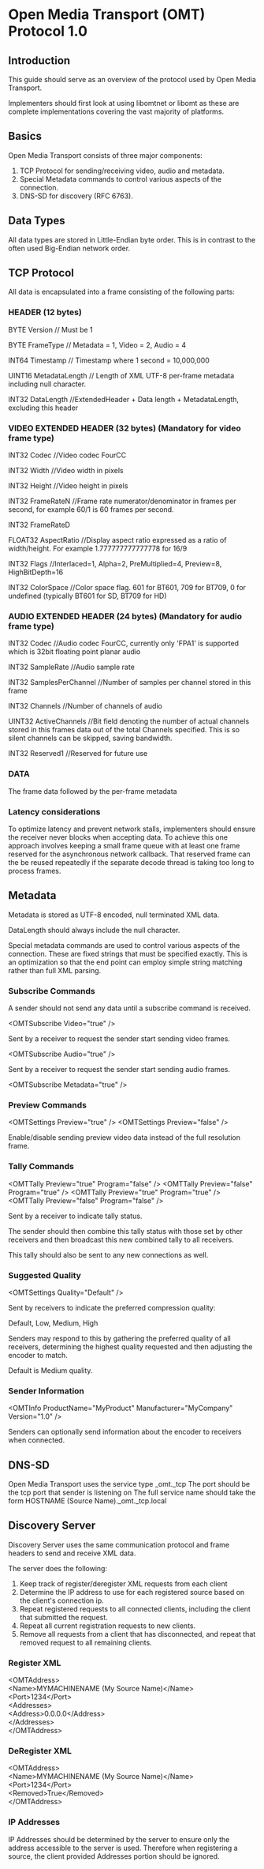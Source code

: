 ﻿# Open Media Transport (OMT) Protocol 1.0

## Introduction

This guide should serve as an overview of the protocol used by Open Media Transport.

Implementers should first look at using libomtnet or libomt as these are complete implementations covering the vast majority of platforms.

## Basics

Open Media Transport consists of three major components:

1. TCP Protocol for sending/receiving video, audio and metadata.
2. Special Metadata commands to control various aspects of the connection.
3. DNS-SD for discovery (RFC 6763).

## Data Types

All data types are stored in Little-Endian byte order.
This is in contrast to the often used Big-Endian network order.

## TCP Protocol

All data is encapsulated into a frame consisting of the following parts:

### HEADER (12 bytes)

BYTE Version // Must be 1

BYTE FrameType // Metadata = 1, Video = 2, Audio = 4

INT64 Timestamp // Timestamp where 1 second = 10,000,000

UINT16 MetadataLength // Length of XML UTF-8 per-frame metadata including null character.

INT32 DataLength //ExtendedHeader + Data length + MetadataLength, excluding this header

### VIDEO EXTENDED HEADER (32 bytes) (Mandatory for video frame type)

INT32 Codec //Video codec FourCC

INT32 Width //Video width in pixels

INT32 Height //Video height in pixels

INT32 FrameRateN //Frame rate numerator/denominator in frames per second, for example 60/1 is 60 frames per second.

INT32 FrameRateD 

FLOAT32 AspectRatio //Display aspect ratio expressed as a ratio of width/height. For example 1.777777777777778 for 16/9

INT32 Flags //Interlaced=1, Alpha=2, PreMultiplied=4, Preview=8, HighBitDepth=16

INT32 ColorSpace //Color space flag. 601 for BT601, 709 for BT709, 0 for undefined (typically BT601 for SD, BT709 for HD)

### AUDIO EXTENDED HEADER (24 bytes) (Mandatory for audio frame type)

INT32 Codec //Audio codec FourCC, currently only 'FPA1' is supported which is 32bit floating point planar audio

INT32 SampleRate //Audio sample rate

INT32 SamplesPerChannel //Number of samples per channel stored in this frame

INT32 Channels //Number of channels of audio

UINT32 ActiveChannels //Bit field denoting the number of actual channels stored in this frames data out of the total Channels specified. This is so silent channels can be skipped, saving bandwidth.

INT32 Reserved1 //Reserved for future use

### DATA

The frame data followed by the per-frame metadata

### Latency considerations

To optimize latency and prevent network stalls, implementers should ensure the receiver never blocks when accepting data.
To achieve this one approach involves keeping a small frame queue with at least one frame reserved for the asynchronous network callback.
That reserved frame can the be reused repeatedly if the separate decode thread is taking too long to process frames.

## Metadata

Metadata is stored as UTF-8 encoded, null terminated XML data.

DataLength should always include the null character.

Special metadata commands are used to control various aspects of the connection.
These are fixed strings that must be specified exactly.
This is an optimization so that the end point can employ simple string matching rather than full XML parsing.

### Subscribe Commands

A sender should not send any data until a subscribe command is received.

\<OMTSubscribe Video="true" /\>

Sent by a receiver to request the sender start sending video frames.

\<OMTSubscribe Audio="true" /\>

Sent by a receiver to request the sender start sending audio frames.

\<OMTSubscribe Metadata="true" /\>

### Preview Commands

\<OMTSettings Preview="true" /\>
\<OMTSettings Preview="false" /\>

Enable/disable sending preview video data instead of the full resolution frame.

### Tally Commands

\<OMTTally Preview="true" Program="false" /\>
\<OMTTally Preview="false" Program="true" /\>
\<OMTTally Preview="true" Program="true" /\>
\<OMTTally Preview="false" Program="false" /\>

Sent by a receiver to indicate tally status.

The sender should then combine this tally status with those set by other receivers and then broadcast this new combined tally to all receivers.

This tally should also be sent to any new connections as well.

### Suggested Quality

\<OMTSettings Quality="Default" /\>

Sent by receivers to indicate the preferred compression quality:

Default,
Low,
Medium,
High

Senders may respond to this by gathering the preferred quality of all receivers, determining the highest quality requested and then adjusting the encoder to match.

Default is Medium quality.

### Sender Information

\<OMTInfo ProductName="MyProduct" Manufacturer="MyCompany" Version="1.0" /\>

Senders can optionally send information about the encoder to receivers when connected.

## DNS-SD

Open Media Transport uses the service type _omt._tcp
The port should be the tcp port that sender is listening on
The full service name should take the form HOSTNAME (Source Name)._omt._tcp.local

## Discovery Server

Discovery Server uses the same communication protocol and frame headers to send and receive XML data.

The server does the following:

1. Keep track of register/deregister XML requests from each client
2. Determine the IP address to use for each registered source based on the client's connection ip.
3. Repeat registered requests to all connected clients, including the client that submitted the request.
4. Repeat all current registration requests to new clients.
5. Remove all requests from a client that has disconnected, and repeat that removed request to all remaining clients.

### Register XML

\<OMTAddress>  
\<Name>MYMACHINENAME (My Source Name)\</Name>  
\<Port>1234\</Port>  
\<Addresses>  
\<Address>0.0.0.0\</Address>  
\</Addresses>  
\</OMTAddress>

### DeRegister XML

\<OMTAddress>  
\<Name>MYMACHINENAME (My Source Name)\</Name>  
\<Port>1234\</Port>  
\<Removed>True\</Removed>  
\</OMTAddress>

### IP Addresses

IP Addresses should be determined by the server to ensure only the address accessible to the server is used.
Therefore when registering a source, the client provided Addresses portion should be ignored.
